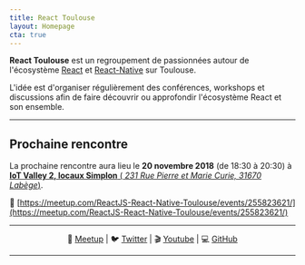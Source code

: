 ```yaml
---
title: React Toulouse
layout: Homepage
cta: true
---
```


**React Toulouse** est un regroupement de passionnées autour de l'écosystème
[React](https://facebook.github.io/react) et [React-Native](https://facebook.github.io/react-native) sur Toulouse.

L'idée est d'organiser régulièrement des conférences, workshops et discussions
afin de faire découvrir ou approfondir l'écosystème React et son ensemble.

---

## Prochaine rencontre

La prochaine rencontre aura lieu le **20 novembre 2018** (de 18:30 à 20:30) à [**IoT Valley 2, locaux Simplon** (
_231 Rue Pierre et Marie Curie, 31670 Labège_)](https://www.openstreetmap.org/way/67896904).

📍 [https://meetup.com/ReactJS-React-Native-Toulouse/events/255823621/](https://meetup.com/ReactJS-React-Native-Toulouse/events/255823621/)

---

<center>

📅 [Meetup](https://meetup.com/ReactJS-React-Native-Toulouse)
|
🐦 [Twitter](https://twitter.com/ReactToulouse)
|
🎬 [Youtube](https://www.youtube.com/channel/UCcTrYHzB_36Mr0kXf78Kjzw)
|
💻 [GitHub](https://github.com/MoOx/react-toulouse.git)

</center>

---
